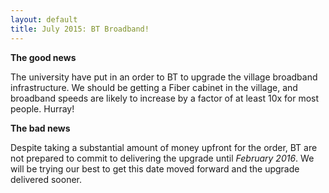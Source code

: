 ```yaml
---
layout: default
title: July 2015: BT Broadband!
---
```


__The good news__

The university have put in an order to BT to upgrade the village broadband infrastructure. We
should be getting a Fiber cabinet in the village, and broadband speeds are likely to increase by
a factor of at least 10x for most people. Hurray!

__The bad news__

Despite taking a substantial amount of money upfront for the order, BT are not prepared to commit
to delivering the upgrade until *February 2016*. We will be trying our best to get this date moved
forward and the upgrade delivered sooner.
